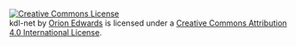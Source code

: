 [![Creative Commons License](https://i.creativecommons.org/l/by/4.0/88x31.png)](http://creativecommons.org/licenses/by/4.0/)  
<span xmlns:dct="http://purl.org/dc/terms/" href="http://purl.org/dc/dcmitype/Text" property="dct:title" rel="dct:type">
kdl-net
</span>
by [Orion Edwards](https://github.com/borland/kdl-net) is licensed under a
[Creative Commons Attribution 4.0 International License](http://creativecommons.org/licenses/by/4.0/).